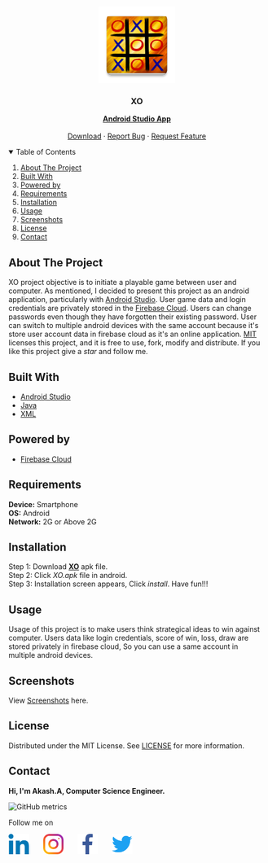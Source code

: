 <!-- PROJECT LOGO -->
<p align="center">
  <img src="https://github.com/Akash-Peace/ANDROIDSTUDIO-GAME/blob/main/XO_app_icon.png" alt="Logo" width="150" height="150">
  <h3 align="center">XO</h3>
  <p align="center">
    <a href="https://developer.android.com/studio"><strong>Android Studio App</strong></a>
    <br />
    <br />
    <a href="https://drive.google.com/file/d/1QkP4m2DsjfI8AGd4S1L9L4wHXeKlUTro/view?usp=sharing">Download</a>
    ·
    <a href="https://github.com/Akash-Peace/ANDROIDSTUDIO-GAME/issues">Report Bug</a>
    ·
    <a href="https://github.com/Akash-Peace/ANDROIDSTUDIO-GAME/issues">Request Feature</a>
  </p>
</p>



<!-- TABLE OF CONTENTS -->
<details open="open">
  <summary>Table of Contents</summary>
  <ol>
    <li><a href="#about-the-project">About The Project</a></li>
    <li><a href="#built-with">Built With</a></li>
    <li><a href="#powered-by">Powered by</a></li>
    <li><a href="#requirements">Requirements</a></li>
    <li><a href="#installation">Installation</a></li>
    <li><a href="#usage">Usage</a></li>
    <li><a href="#screenshots">Screenshots</a></li>
    <li><a href="#license">License</a></li>
    <li><a href="#contact">Contact</a></li>
  </ol>
</details>



<!-- ABOUT THE PROJECT -->
## About The Project

XO project objective is to initiate a playable game between user and computer. As mentioned, I decided to present this project as an android application, particularly with [Android Studio](https://developer.android.com/studio). User game data and login credentials are privately stored in the [Firebase Cloud](https://firebase.google.com/). Users can change passwords even though they have forgotten their existing password. User can switch to multiple android devices with the same account because it's store user account data in firebase cloud as it's an online application. [MIT](https://github.com/Akash-Peace/ANDROIDSTUDIO-GAME/blob/main/LICENSE) licenses this project, and it is free to use, fork, modify and distribute. If you like this project give a _star_ and follow me.

## Built With

* [Android Studio](https://developer.android.com/studio)
* [Java](https://www.java.com/en/)
* [XML](https://developer.android.com/guide/topics/ui/declaring-layout)

## Powered by

* [Firebase Cloud](https://firebase.google.com/)


## Requirements

**Device:** Smartphone\
**OS:** Android\
**Network:** 2G or Above 2G 


## Installation

Step 1: Download [**XO**](https://drive.google.com/file/d/1QkP4m2DsjfI8AGd4S1L9L4wHXeKlUTro/view?usp=sharing) apk file.\
Step 2: Click _XO.apk_ file in android.\
Step 3: Installation screen appears, Click _install_. Have fun!!!


<!-- USAGE EXAMPLES -->
## Usage

Usage of this project is to make users think strategical ideas to win against computer. Users data like login credentials, score of win, loss, draw are stored privately in firebase cloud, So you can use a same account in multiple android devices.


## Screenshots

View [Screenshots](https://github.com/Akash-Peace/ANDROIDSTUDIO-GAME/tree/main/Screenshots) here.


<!-- LICENSE -->
## License

Distributed under the MIT License. See [LICENSE](https://github.com/Akash-Peace/ANDROIDSTUDIO-GAME/blob/main/LICENSE) for more information.



<!-- CONTACT -->
## Contact

<strong>Hi, I'm Akash.A, Computer Science Engineer.</strong>

![GitHub metrics](https://metrics.lecoq.io/Akash-Peace)  

Follow me on

[<img src='https://github.com/Akash-Peace/INDUSTRIAL-WEBSITE/blob/main/images/linkedin.png' alt='linkedin' height='40'>](https://www.linkedin.com/in/akash-2000-cse) &nbsp; &nbsp; &nbsp; [<img src='https://github.com/Akash-Peace/INDUSTRIAL-WEBSITE/blob/main/images/instagram.png' alt='instagram' height='40'>](https://www.instagram.com/nocturnal_lad) &nbsp; &nbsp; &nbsp; [<img src='https://github.com/Akash-Peace/INDUSTRIAL-WEBSITE/blob/main/images/facebook.png' alt='facebook' height='40'>](https://www.facebook.com/profile.php?id=100061841000593) &nbsp; &nbsp; &nbsp; [<img src='https://github.com/Akash-Peace/INDUSTRIAL-WEBSITE/blob/main/images/twitter.png' alt='twitter' height='40'>](https://twitter.com/AkashA53184506)  
